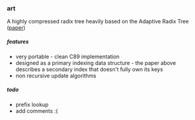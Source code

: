 ### art
A highly compressed radix tree heavily based on the Adaptive Radix Tree ([paper](http://www3.informatik.tu-muenchen.de/~leis/papers/ART.pdf))

##### features
* very portable - clean C89 implementation
* designed as a primary indexing data structure - the paper above describes a secondary index that doesn't fully own its keys
* non recursive update algorithms 

##### todo
* prefix lookup
* add comments :(
